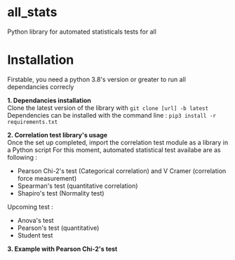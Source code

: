 # all_stats
 Python library for automated statisticals tests for all

# Installation 

Firstable, you need a python 3.8's version or greater to run all dependancies correcly

**1. Dependancies installation** <br>
 Clone the latest version of the library with `git clone [url] -b latest`
 Dependencies can be installed with the command line : `pip3 install -r requirements.txt`
 
**2. Correlation test library's usage** <br>
Once the set up completed, import the correlation test module as a library in a Python script 
For this moment, automated statistical test availabe are as following : 
* Pearson Chi-2's test (Categorical correlation) and V Cramer (correlation force measurement)
* Spearman's test (quantitative correlation)
* Shapiro's test (Normality test)

Upcoming test : 
* Anova's test 
* Pearson's test (quantitative)
* Student test

**3. Example with Pearson Chi-2's test** 

